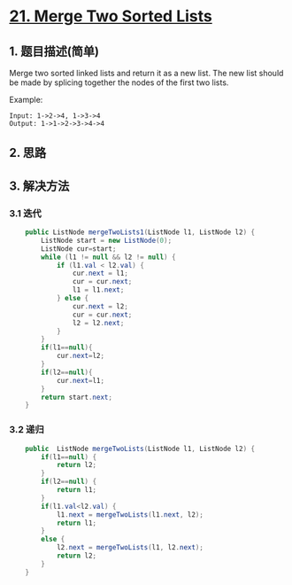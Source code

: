 # [21. Merge Two Sorted Lists](https://leetcode-cn.com/problems/merge-two-sorted-lists/)

## 1. 题目描述(简单)

Merge two sorted linked lists and return it as a new list. The new list should be made by splicing together the nodes of the first two lists.

Example:
```
Input: 1->2->4, 1->3->4
Output: 1->1->2->3->4->4
```

## 2. 思路

## 3. 解决方法

### 3.1 迭代



```java
    public ListNode mergeTwoLists1(ListNode l1, ListNode l2) {
        ListNode start = new ListNode(0);
        ListNode cur=start;
        while (l1 != null && l2 != null) {
            if (l1.val < l2.val) {
                cur.next = l1;
                cur = cur.next;
                l1 = l1.next;
            } else {
                cur.next = l2;
                cur = cur.next;
                l2 = l2.next;
            }
        }
        if(l1==null){
            cur.next=l2;
        }
        if(l2==null){
            cur.next=l1;
        } 
        return start.next;
    }
```



### 3.2 递归



```java
    public  ListNode mergeTwoLists(ListNode l1, ListNode l2) {
		if(l1==null) {
			return l2;
		}
		if(l2==null) {
			return l1;
		}
		if(l1.val<l2.val) {
			l1.next = mergeTwoLists(l1.next, l2);
			return l1;
		}
		else {
			l2.next = mergeTwoLists(l1, l2.next);
			return l2;
		}
	}
```



